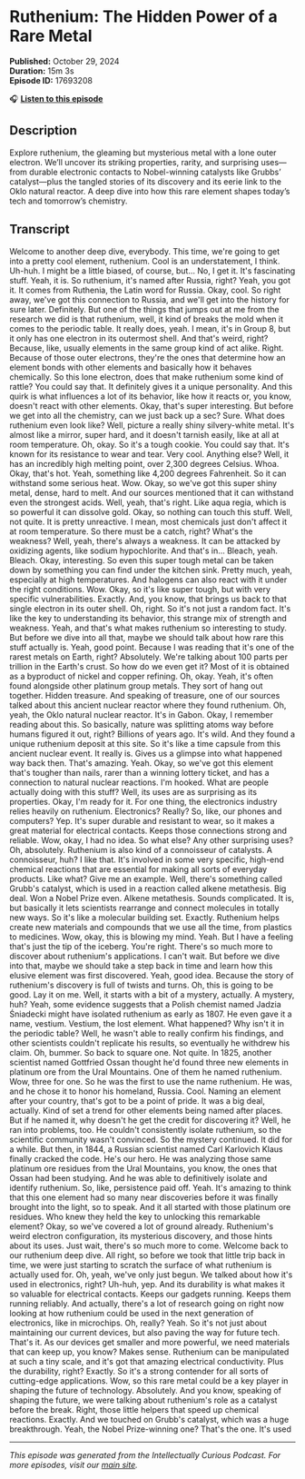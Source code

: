# Ruthenium: The Hidden Power of a Rare Metal

**Published:** October 29, 2024  
**Duration:** 15m 3s  
**Episode ID:** 17693208

🎧 **[Listen to this episode](https://intellectuallycurious.buzzsprout.com/2529712/episodes/17693208-ruthenium-the-hidden-power-of-a-rare-metal)**

## Description

Explore ruthenium, the gleaming but mysterious metal with a lone outer electron. We’ll uncover its striking properties, rarity, and surprising uses—from durable electronic contacts to Nobel-winning catalysts like Grubbs’ catalyst—plus the tangled stories of its discovery and its eerie link to the Oklo natural reactor. A deep dive into how this rare element shapes today’s tech and tomorrow’s chemistry.

## Transcript

Welcome to another deep dive, everybody. This time, we're going to get into a pretty cool element, ruthenium. Cool is an understatement, I think. Uh-huh. I might be a little biased, of course, but... No, I get it. It's fascinating stuff. Yeah, it is. So ruthenium, it's named after Russia, right? Yeah, you got it. It comes from Ruthenia, the Latin word for Russia. Okay, cool. So right away, we've got this connection to Russia, and we'll get into the history for sure later. Definitely. But one of the things that jumps out at me from the research we did is that ruthenium, well, it kind of breaks the mold when it comes to the periodic table. It really does, yeah. I mean, it's in Group 8, but it only has one electron in its outermost shell. And that's weird, right? Because, like, usually elements in the same group kind of act alike. Right. Because of those outer electrons, they're the ones that determine how an element bonds with other elements and basically how it behaves chemically. So this lone electron, does that make ruthenium some kind of rattle? You could say that. It definitely gives it a unique personality. And this quirk is what influences a lot of its behavior, like how it reacts or, you know, doesn't react with other elements. Okay, that's super interesting. But before we get into all the chemistry, can we just back up a sec? Sure. What does ruthenium even look like? Well, picture a really shiny silvery-white metal. It's almost like a mirror, super hard, and it doesn't tarnish easily, like at all at room temperature. Oh, okay. So it's a tough cookie. You could say that. It's known for its resistance to wear and tear. Very cool. Anything else? Well, it has an incredibly high melting point, over 2,300 degrees Celsius. Whoa. Okay, that's hot. Yeah, something like 4,200 degrees Fahrenheit. So it can withstand some serious heat. Wow. Okay, so we've got this super shiny metal, dense, hard to melt. And our sources mentioned that it can withstand even the strongest acids. Well, yeah, that's right. Like aqua regia, which is so powerful it can dissolve gold. Okay, so nothing can touch this stuff. Well, not quite. It is pretty unreactive. I mean, most chemicals just don't affect it at room temperature. So there must be a catch, right? What's the weakness? Well, yeah, there's always a weakness. It can be attacked by oxidizing agents, like sodium hypochlorite. And that's in... Bleach, yeah. Bleach. Okay, interesting. So even this super tough metal can be taken down by something you can find under the kitchen sink. Pretty much, yeah, especially at high temperatures. And halogens can also react with it under the right conditions. Wow. Okay, so it's like super tough, but with very specific vulnerabilities. Exactly. And, you know, that brings us back to that single electron in its outer shell. Oh, right. So it's not just a random fact. It's like the key to understanding its behavior, this strange mix of strength and weakness. Yeah, and that's what makes ruthenium so interesting to study. But before we dive into all that, maybe we should talk about how rare this stuff actually is. Yeah, good point. Because I was reading that it's one of the rarest metals on Earth, right? Absolutely. We're talking about 100 parts per trillion in the Earth's crust. So how do we even get it? Most of it is obtained as a byproduct of nickel and copper refining. Oh, okay. Yeah, it's often found alongside other platinum group metals. They sort of hang out together. Hidden treasure. And speaking of treasure, one of our sources talked about this ancient nuclear reactor where they found ruthenium. Oh, yeah, the Oklo natural nuclear reactor. It's in Gabon. Okay, I remember reading about this. So basically, nature was splitting atoms way before humans figured it out, right? Billions of years ago. It's wild. And they found a unique ruthenium deposit at this site. So it's like a time capsule from this ancient nuclear event. It really is. Gives us a glimpse into what happened way back then. That's amazing. Yeah. Okay, so we've got this element that's tougher than nails, rarer than a winning lottery ticket, and has a connection to natural nuclear reactions. I'm hooked. What are people actually doing with this stuff? Well, its uses are as surprising as its properties. Okay, I'm ready for it. For one thing, the electronics industry relies heavily on ruthenium. Electronics? Really? So, like, our phones and computers? Yep. It's super durable and resistant to wear, so it makes a great material for electrical contacts. Keeps those connections strong and reliable. Wow, okay, I had no idea. So what else? Any other surprising uses? Oh, absolutely. Ruthenium is also kind of a connoisseur of catalysts. A connoisseur, huh? I like that. It's involved in some very specific, high-end chemical reactions that are essential for making all sorts of everyday products. Like what? Give me an example. Well, there's something called Grubb's catalyst, which is used in a reaction called alkene metathesis. Big deal. Won a Nobel Prize even. Alkene metathesis. Sounds complicated. It is, but basically it lets scientists rearrange and connect molecules in totally new ways. So it's like a molecular building set. Exactly. Ruthenium helps create new materials and compounds that we use all the time, from plastics to medicines. Wow, okay, this is blowing my mind. Yeah. But I have a feeling that's just the tip of the iceberg. You're right. There's so much more to discover about ruthenium's applications. I can't wait. But before we dive into that, maybe we should take a step back in time and learn how this elusive element was first discovered. Yeah, good idea. Because the story of ruthenium's discovery is full of twists and turns. Oh, this is going to be good. Lay it on me. Well, it starts with a bit of a mystery, actually. A mystery, huh? Yeah, some evidence suggests that a Polish chemist named Jadzia Śniadecki might have isolated ruthenium as early as 1807. He even gave it a name, vestium. Vestium, the lost element. What happened? Why isn't it in the periodic table? Well, he wasn't able to really confirm his findings, and other scientists couldn't replicate his results, so eventually he withdrew his claim. Oh, bummer. So back to square one. Not quite. In 1825, another scientist named Gottfried Ossan thought he'd found three new elements in platinum ore from the Ural Mountains. One of them he named ruthenium. Wow, three for one. So he was the first to use the name ruthenium. He was, and he chose it to honor his homeland, Russia. Cool. Naming an element after your country, that's got to be a point of pride. It was a big deal, actually. Kind of set a trend for other elements being named after places. But if he named it, why doesn't he get the credit for discovering it? Well, he ran into problems, too. He couldn't consistently isolate ruthenium, so the scientific community wasn't convinced. So the mystery continued. It did for a while. But then, in 1844, a Russian scientist named Carl Karlovich Klaus finally cracked the code. He's our hero. He was analyzing those same platinum ore residues from the Ural Mountains, you know, the ones that Ossan had been studying. And he was able to definitively isolate and identify ruthenium. So, like, persistence paid off. Yeah. It's amazing to think that this one element had so many near discoveries before it was finally brought into the light, so to speak. And it all started with those platinum ore residues. Who knew they held the key to unlocking this remarkable element? Okay, so we've covered a lot of ground already. Ruthenium's weird electron configuration, its mysterious discovery, and those hints about its uses. Just wait, there's so much more to come. Welcome back to our ruthenium deep dive. All right, so before we took that little trip back in time, we were just starting to scratch the surface of what ruthenium is actually used for. Oh, yeah, we've only just begun. We talked about how it's used in electronics, right? Uh-huh, yep. And its durability is what makes it so valuable for electrical contacts. Keeps our gadgets running. Keeps them running reliably. And actually, there's a lot of research going on right now looking at how ruthenium could be used in the next generation of electronics, like in microchips. Oh, really? Yeah. So it's not just about maintaining our current devices, but also paving the way for future tech. That's it. As our devices get smaller and more powerful, we need materials that can keep up, you know? Makes sense. Ruthenium can be manipulated at such a tiny scale, and it's got that amazing electrical conductivity. Plus the durability, right? Exactly. So it's a strong contender for all sorts of cutting-edge applications. Wow, so this rare metal could be a key player in shaping the future of technology. Absolutely. And you know, speaking of shaping the future, we were talking about ruthenium's role as a catalyst before the break. Right, those little helpers that speed up chemical reactions. Exactly. And we touched on Grubb's catalyst, which was a huge breakthrough. Yeah, the Nobel Prize-winning one? That's the one. It's used

---
*This episode was generated from the Intellectually Curious Podcast. For more episodes, visit our [main site](https://intellectuallycurious.buzzsprout.com).*
